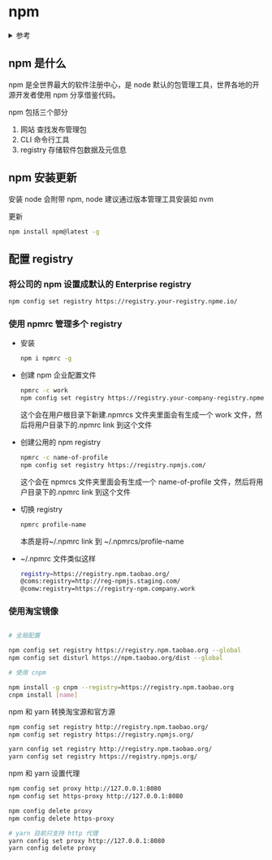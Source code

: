 # npm

<details>
<summary>参考</summary>

- [npm 知识完全指南](https://mp.weixin.qq.com/s/XhrZk2vjzPgzIlXqGzMWzQ)

</details>

## npm 是什么

npm 是全世界最大的软件注册中心，是 node 默认的包管理工具，世界各地的开源开发者使用 npm 分享借鉴代码。

npm 包括三个部分

1. 网站 查找发布管理包
2. CLI 命令行工具
3. registry 存储软件包数据及元信息

## npm 安装更新

安装 node 会附带 npm, node 建议通过版本管理工具安装如 nvm

更新

```bash
npm install npm@latest -g
```

## 配置 registry

### 将公司的 npm 设置成默认的 Enterprise registry

```bash
npm config set registry https://registry.your-registry.npme.io/
```

### 使用 npmrc 管理多个 registry

- 安装
  ```bash
  npm i npmrc -g
  ```
- 创建 npm 企业配置文件

  ```bash
  npmrc -c work
  npm config set registry https://registry.your-company-registry.npme.io/
  ```

  这个会在用户根目录下新建.npmrcs 文件夹里面会有生成一个 work 文件，然后将用户目录下的.npmrc link 到这个文件

- 创建公用的 npm registry

  ```bash
  npmrc -c name-of-profile
  npm config set registry https://registry.npmjs.com/
  ```

  这个会在 npmrcs 文件夹里面会有生成一个 name-of-profile 文件，然后将用户目录下的.npmrc link 到这个文件

- 切换 registry

  ```bash
  npmrc profile-name
  ```

  本质是将~/.npmrc link 到 ~/.npmrcs/profile-name

- ~/.npmrc 文件类似这样

  ```bash
  registry=https://registry.npm.taobao.org/
  @coms:registry=http://reg-npmjs.staging.com/
  @comw:registry=https://registry-npm.company.work
  ```

### 使用淘宝镜像

```bash

# 全局配置

npm config set registry https://registry.npm.taobao.org --global
npm config set disturl https://npm.taobao.org/dist --global

# 使用 cnpm

npm install -g cnpm --registry=https://registry.npm.taobao.org
cnpm install [name]

```

npm 和 yarn 转换淘宝源和官方源

```bash
npm config set registry http://registry.npm.taobao.org/
npm config set registry https://registry.npmjs.org/

yarn config set registry http://registry.npm.taobao.org/
yarn config set registry https://registry.npmjs.org/
```

npm 和 yarn 设置代理

```bash
npm config set proxy http://127.0.0.1:8080
npm config set https-proxy http://127.0.0.1:8080

npm config delete proxy
npm config delete https-proxy

# yarn 目前只支持 http 代理
yarn config set proxy http://127.0.0.1:8080
yarn config delete proxy
```
